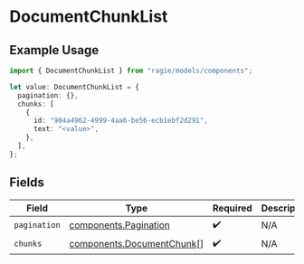# DocumentChunkList

## Example Usage

```typescript
import { DocumentChunkList } from "ragie/models/components";

let value: DocumentChunkList = {
  pagination: {},
  chunks: [
    {
      id: "904a4962-4999-4aa6-be56-ecb1ebf2d291",
      text: "<value>",
    },
  ],
};
```

## Fields

| Field                                                                  | Type                                                                   | Required                                                               | Description                                                            |
| ---------------------------------------------------------------------- | ---------------------------------------------------------------------- | ---------------------------------------------------------------------- | ---------------------------------------------------------------------- |
| `pagination`                                                           | [components.Pagination](../../models/components/pagination.md)         | :heavy_check_mark:                                                     | N/A                                                                    |
| `chunks`                                                               | [components.DocumentChunk](../../models/components/documentchunk.md)[] | :heavy_check_mark:                                                     | N/A                                                                    |
